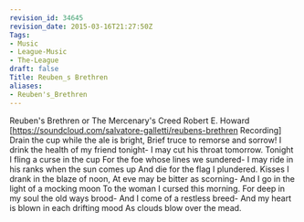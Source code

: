 ```yaml
---
revision_id: 34645
revision_date: 2015-03-16T21:27:50Z
Tags:
- Music
- League-Music
- The-League
draft: false
Title: Reuben_s Brethren
aliases:
- Reuben's_Brethren
---
```

Reuben's Brethren or The Mercenary's Creed
Robert E. Howard
[https://soundcloud.com/salvatore-galletti/reubens-brethren Recording]
Drain the cup while the ale is bright,
Brief truce to remorse and sorrow!
I drink the health of my friend tonight-
I may cut his throat tomorrow.
Tonight I fling a curse in the cup
For the foe whose lines we sundered-
I may ride in his ranks when the sun comes up
And die for the flag I plundered.
Kisses I drank in the blaze of noon,
At eve may be bitter as scorning-
And I go in the light of a mocking moon
To the woman I cursed this morning.
For deep in my soul the old ways brood-
And I come of a restless breed-
And my heart is blown in each drifting mood
As clouds blow over the mead.